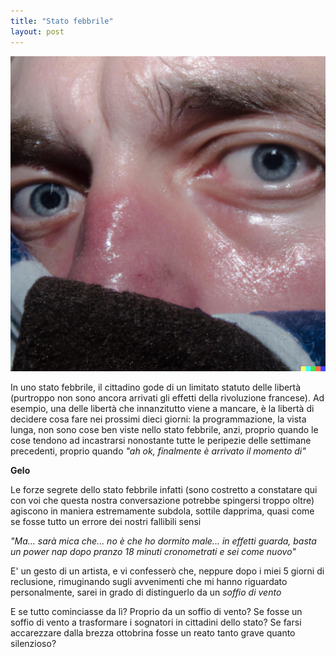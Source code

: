 ```yaml
---
title: "Stato febbrile"
layout: post
---
```


![](/assets/images/stato-febbrile.png)

In uno stato febbrile, il cittadino gode di un limitato statuto delle libertà (purtroppo non sono ancora arrivati gli effetti della rivoluzione francese). Ad esempio, una delle libertà che innanzitutto viene a mancare, è la libertà di decidere cosa fare nei prossimi dieci giorni: la programmazione, la vista lunga, non sono cose ben viste nello stato febbrile, anzi, proprio quando le cose tendono ad incastrarsi nonostante tutte le peripezie delle settimane precedenti, proprio quando *"ah ok, finalmente è arrivato il momento di"*

**Gelo**

Le forze segrete dello stato febbrile infatti (sono costretto a constatare qui con voi che questa nostra conversazione potrebbe spingersi troppo oltre) agiscono in maniera estremamente subdola, sottile dapprima, quasi come se fosse tutto un errore dei nostri fallibili sensi

*"Ma... sarà mica che... no è che ho dormito male... in effetti guarda, basta un power nap dopo pranzo 18 minuti cronometrati e sei come nuovo"*

E' un gesto di un artista, e vi confesserò che, neppure dopo i miei 5 giorni di reclusione, rimuginando sugli avvenimenti che mi hanno riguardato personalmente, sarei in grado di distinguerlo da un *soffio di vento*

E se tutto cominciasse da lì? Proprio da un soffio di vento? Se fosse un soffio di vento a trasformare i sognatori in cittadini dello stato? Se farsi accarezzare dalla brezza ottobrina fosse un reato tanto grave quanto silenzioso?